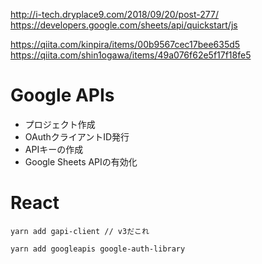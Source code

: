 http://i-tech.dryplace9.com/2018/09/20/post-277/
https://developers.google.com/sheets/api/quickstart/js

https://qiita.com/kinpira/items/00b9567cec17bee635d5
https://qiita.com/shin1ogawa/items/49a076f62e5f17f18fe5

# Google APIs

- プロジェクト作成
- OAuthクライアントID発行
- APIキーの作成
- Google Sheets APIの有効化

# React

```
yarn add gapi-client // v3だこれ

yarn add googleapis google-auth-library
```